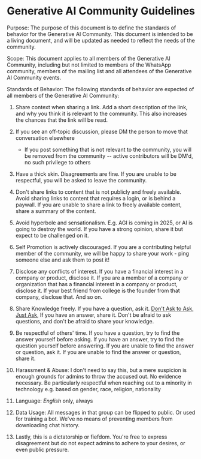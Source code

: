 # Generative AI Community Guidelines

Purpose: The purpose of this document is to define the standards of behavior for the Generative AI Community. This document is intended to be a living document, and will be updated as needed to reflect the needs of the community.

Scope: This document applies to all members of the Generative AI Community, including but not limited to members of the WhatsApp community, members of the mailing list and all attendees of the Generative AI Community events.

Standards of Behavior: The following standards of behavior are expected of all members of the Generative AI Community:

1. Share context when sharing a link. Add a short description of the link, and why you think it is relevant to the community. This also increases the chances that the link will be read.

1. If you see an off-topic discussion, please DM the person to move that conversation elsewhere

   - If you post something that is not relevant to the community, you will be removed from the community -- active contributors will be DM'd, no such privilege to others

1. Have a thick skin. Disagreements are fine. If you are unable to be respectful, you will be asked to leave the community.

1. Don't share links to content that is not publicly and freely available. Avoid sharing links to content that requires a login, or is behind a paywall. If you are unable to share a link to freely available content, share a summary of the content.

1. Avoid hyperbole and sensationalism. E.g. AGI is coming in 2025, or AI is going to destroy the world. If you have a strong opinion, share it but expect to be challenged on it.

1. Self Promotion is actively discouraged. If you are a contributing helpful member of the community, we will be happy to share your work - ping someone else and ask them to post it!

1. Disclose any conflicts of interest. If you have a financial interest in a company or product, disclose it. If you are a member of a company or organization that has a financial interest in a company or product, disclose it. If your best friend from college is the founder from that company, disclose that. And so on.

1. Share Knowledge freely. If you have a question, ask it. [Don't Ask to Ask, Just Ask](https://dontasktoask.com/), If you have an answer, share it. Don't be afraid to ask questions, and don't be afraid to share your knowledge.

1. Be respectful of others' time. If you have a question, try to find the answer yourself before asking. If you have an answer, try to find the question yourself before answering. If you are unable to find the answer or question, ask it. If you are unable to find the answer or question, share it.

1. Harassment & Abuse: I don't need to say this, but a mere suspicion is enough grounds for admins to throw the accused out. No evidence necessary. Be particularly respectful when reaching out to a minority in technology e.g. based on gender, race, religion, nationality

1. Language: _English_ only, always

1. Data Usage: All messages in that group can be flipped to public. Or used for training a bot. We've no means of preventing members from downloading chat history.

1. Lastly, this is a dictatorship or fiefdom. You're free to express disagreement but do not expect admins to adhere to your desires, or even public pressure.
